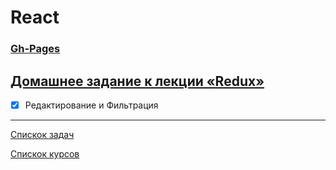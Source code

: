 # React
### [Gh-Pages]()

## [Домашнее задание к лекции «Redux»](https://github.com/TomSG03/ra16-homeworks/tree/master/redux)

- [x] Редактирование и Фильтрация

---
[Спискок задач](https://github.com/TomSG03/ra-homeworks-list)

[Спискок курсов](https://github.com/TomSG03/Training-in-Netology)
